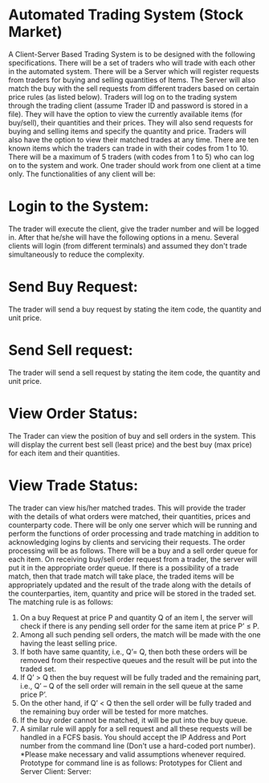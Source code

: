 # Automated Trading System (Stock Market)

A Client-Server Based Trading System is to be designed with the following specifications. There will be a set of
traders who will trade with each other in the automated system. There will be a Server which will register
requests from traders for buying and selling quantities of Items. The Server will also match the buy with the sell
requests from different traders based on certain price rules (as listed below). Traders will log on to the trading
system through the trading client (assume Trader ID and password is stored in a file). They will have the option
to view the currently available items (for buy/sell), their quantities and their prices. They will also send
requests for buying and selling items and specify the quantity and price. Traders will also have the option to
view their matched trades at any time. There are ten known items which the traders can trade in with their
codes from 1 to 10. There will be a maximum of 5 traders (with codes from 1 to 5) who can log on to the system
and work. One trader should work from one client at a time only.
The functionalities of any client will be:
# Login to the System: 
The trader will execute the client, give the trader number and will be logged in.
After that he/she will have the following options in a menu. Several clients will login (from different
terminals) and assumed they don't trade simultaneously to reduce the complexity.
# Send Buy Request: 
The trader will send a buy request by stating the item code, the quantity and unit
price.
# Send Sell request: 
The trader will send a sell request by stating the item code, the quantity and unit
price.
# View Order Status: 
The Trader can view the position of buy and sell orders in the system. This will
display the current best sell (least price) and the best buy (max price) for each item and their quantities.
# View Trade Status: 
The trader can view his/her matched trades. This will provide the trader with the
details of what orders were matched, their quantities, prices and counterparty code.
There will be only one server which will be running and perform the functions of order processing and trade
matching in addition to acknowledging logins by clients and servicing their requests. The order processing will
be as follows. There will be a buy and a sell order queue for each item. On receiving buy/sell order request from
a trader, the server will put it in the appropriate order queue. If there is a possibility of a trade match, then that
trade match will take place, the traded items will be appropriately updated and the result of the trade along
with the details of the counterparties, item, quantity and price will be stored in the traded set. The matching
rule is as follows:
1. On a buy Request at price P and quantity Q of an item I, the server will check if there is any pending sell
order for the same item at price P’ ≤ P.
2. Among all such pending sell orders, the match will be made with the one having the least selling price.
3. If both have same quantity, i.e., Q’= Q, then both these orders will be removed from their respective
queues and the result will be put into the traded set.
4. If Q’ > Q then the buy request will be fully traded and the remaining part, i.e., Q’ – Q of the sell order will
remain in the sell queue at the same price P’.
5. On the other hand, if Q’ < Q then the sell order will be fully traded and the remaining buy order will be
tested for more matches.
6. If the buy order cannot be matched, it will be put into the buy queue.
7. A similar rule will apply for a sell request and all these requests will be handled in a FCFS basis.
You should accept the IP Address and Port number from the command line (Don't use a hard-coded port
number). *Please make necessary and valid assumptions whenever required.
Prototype for command line is as follows:
Prototypes for Client and Server
Client: <executable code><Server IP Address><Server Port number>
Server: <executable code><Server Port number>
